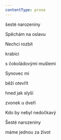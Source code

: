 ```yaml
---
contentType: prose
---
```


<section>

šesté narozeniny

Spěchám na oslavu

Nechci rozbít

krabici

s čokoládovými mušlemi

Synovec mi

běží otevřít

hned jak slyší

zvonek u dveří

Kdo by nebyl nedočkavý

Šesté narozeniny

máme jednou za život

</section>
